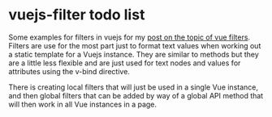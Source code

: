 # vuejs-filter todo list

Some examples for filters in vuejs for my [post on the topic of vue filters](https://dustinpfister.github.io/2019/05/10/vuejs-filter/). Filters are use for the most part just to format text values when working out a static template for a Vuejs instance. They are similar to methods but they are a little less flexible and are just used for text nodes and values for attributes using the v-bind directive.

There is creating local filters that will just be used in a single Vue instance, and then global filters that can be added by way of a global API method that will then work in all Vue instances in a page.